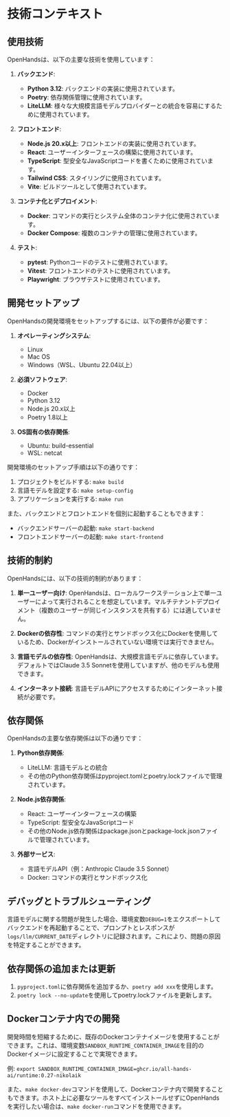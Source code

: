 # 技術コンテキスト

## 使用技術

OpenHandsは、以下の主要な技術を使用しています：

1. **バックエンド**:
   - **Python 3.12**: バックエンドの実装に使用されています。
   - **Poetry**: 依存関係管理に使用されています。
   - **LiteLLM**: 様々な大規模言語モデルプロバイダーとの統合を容易にするために使用されています。

2. **フロントエンド**:
   - **Node.js 20.x以上**: フロントエンドの実装に使用されています。
   - **React**: ユーザーインターフェースの構築に使用されています。
   - **TypeScript**: 型安全なJavaScriptコードを書くために使用されています。
   - **Tailwind CSS**: スタイリングに使用されています。
   - **Vite**: ビルドツールとして使用されています。

3. **コンテナ化とデプロイメント**:
   - **Docker**: コマンドの実行とシステム全体のコンテナ化に使用されています。
   - **Docker Compose**: 複数のコンテナの管理に使用されています。

4. **テスト**:
   - **pytest**: Pythonコードのテストに使用されています。
   - **Vitest**: フロントエンドのテストに使用されています。
   - **Playwright**: ブラウザテストに使用されています。

## 開発セットアップ

OpenHandsの開発環境をセットアップするには、以下の要件が必要です：

1. **オペレーティングシステム**:
   - Linux
   - Mac OS
   - Windows（WSL、Ubuntu 22.04以上）

2. **必須ソフトウェア**:
   - Docker
   - Python 3.12
   - Node.js 20.x以上
   - Poetry 1.8以上

3. **OS固有の依存関係**:
   - Ubuntu: build-essential
   - WSL: netcat

開発環境のセットアップ手順は以下の通りです：

1. プロジェクトをビルドする: `make build`
2. 言語モデルを設定する: `make setup-config`
3. アプリケーションを実行する: `make run`

また、バックエンドとフロントエンドを個別に起動することもできます：
- バックエンドサーバーの起動: `make start-backend`
- フロントエンドサーバーの起動: `make start-frontend`

## 技術的制約

OpenHandsには、以下の技術的制約があります：

1. **単一ユーザー向け**: OpenHandsは、ローカルワークステーション上で単一ユーザーによって実行されることを想定しています。マルチテナントデプロイメント（複数のユーザーが同じインスタンスを共有する）には適していません。

2. **Dockerの依存性**: コマンドの実行とサンドボックス化にDockerを使用しているため、Dockerがインストールされていない環境では実行できません。

3. **言語モデルの依存性**: OpenHandsは、大規模言語モデルに依存しています。デフォルトではClaude 3.5 Sonnetを使用していますが、他のモデルも使用できます。

4. **インターネット接続**: 言語モデルAPIにアクセスするためにインターネット接続が必要です。

## 依存関係

OpenHandsの主要な依存関係は以下の通りです：

1. **Python依存関係**:
   - LiteLLM: 言語モデルとの統合
   - その他のPython依存関係はpyproject.tomlとpoetry.lockファイルで管理されています。

2. **Node.js依存関係**:
   - React: ユーザーインターフェースの構築
   - TypeScript: 型安全なJavaScriptコード
   - その他のNode.js依存関係はpackage.jsonとpackage-lock.jsonファイルで管理されています。

3. **外部サービス**:
   - 言語モデルAPI（例：Anthropic Claude 3.5 Sonnet）
   - Docker: コマンドの実行とサンドボックス化

## デバッグとトラブルシューティング

言語モデルに関する問題が発生した場合、環境変数`DEBUG=1`をエクスポートしてバックエンドを再起動することで、プロンプトとレスポンスが`logs/llm/CURRENT_DATE`ディレクトリに記録されます。これにより、問題の原因を特定することができます。

## 依存関係の追加または更新

1. `pyproject.toml`に依存関係を追加するか、`poetry add xxx`を使用します。
2. `poetry lock --no-update`を使用してpoetry.lockファイルを更新します。

## Dockerコンテナ内での開発

開発時間を短縮するために、既存のDockerコンテナイメージを使用することができます。これは、環境変数`SANDBOX_RUNTIME_CONTAINER_IMAGE`を目的のDockerイメージに設定することで実現できます。

例: `export SANDBOX_RUNTIME_CONTAINER_IMAGE=ghcr.io/all-hands-ai/runtime:0.27-nikolaik`

また、`make docker-dev`コマンドを使用して、Dockerコンテナ内で開発することもできます。ホスト上に必要なツールをすべてインストールせずにOpenHandsを実行したい場合は、`make docker-run`コマンドを使用できます。
